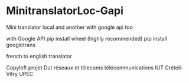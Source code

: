 # MinitranslatorLoc-Gapi
Mini translator local and another with google api too

with Google API 
pip install wheel  (highly recommended)
pip install googletrans


french to english translator


Copyleft 
projet Dut réseaux et télecoms télécommunications IUT Créteil-Vitry UPEC

